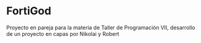 # FortiGod
Proyecto en pareja para la materia de Taller de Programación VII, desarrollo de un proyecto en capas por Nikolai y Robert
